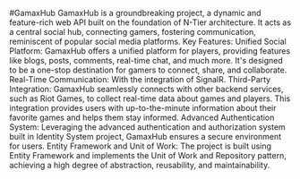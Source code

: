 #GamaxHub
GamaxHub is a groundbreaking project, a dynamic and feature-rich web API built on the foundation of 
N-Tier architecture. It acts as a central social hub, connecting gamers, fostering communication, reminiscent of popular social media platforms.
Key Features:
Unified Social Platform: GamaxHub offers a unified platform for players, providing features like blogs, posts, comments, real-time chat, and much more. It's designed to be a one-stop destination for gamers 
to connect, share, and collaborate.
Real-Time Communication: With the integration of SignalR.
Third-Party Integration: GamaxHub seamlessly connects with other backend services, such as Riot Games, to collect real-time data about games and players. This integration provides users with up-to-the-minute information about their favorite games and helps them stay informed.
Advanced Authentication System: Leveraging the advanced authentication and authorization system 
built in Identity System project, GamaxHub ensures a secure environment for users. 
Entity Framework and Unit of Work: The project is built using Entity Framework and implements the 
Unit of Work and Repository pattern, achieving a high degree of abstraction, reusability, and maintainability.
